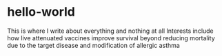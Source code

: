 # hello-world
This is where I write about everything and nothing at all
Interests include how live attenuated vaccines improve survival beyond reducing mortality due to the target disease and modification of allergic asthma 
